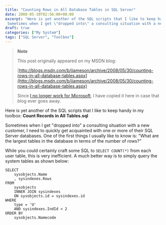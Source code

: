 ```yaml
---
title: "Counting Rows in All Database Tables in SQL Server"
date: 2008-05-30T02:56:00+08:00
excerpt: "Here is yet another of the SQL scripts that I like to keep handy in my toolbox: Count Records in All Tables.sql 
 Sometimes when I get \"dropped into\" a consulting situation with a new customer, I need to quickly get acquainted with one or more of their..."
draft: true
categories: ["My System"]
tags: ["SQL Server", "Toolbox"]
---
```


> **Note**
> 
> This post originally appeared on my MSDN blog:
> 
> 
> [http://blogs.msdn.com/b/jjameson/archive/2008/05/30/counting-rows-in-all-database-tables.aspx](http://blogs.msdn.com/b/jjameson/archive/2008/05/30/counting-rows-in-all-database-tables.aspx)
> 
> Since [I no longer work for Microsoft](/blog/jjameson/2011/09/02/last-day-with-microsoft), I have copied it here in case that blog ever goes away.


Here is yet another of the SQL scripts that I like to keep handy in my toolbox: **Count Records in All Tables.sql**

Sometimes when I get "dropped into" a consulting situation with a new customer, I need to quickly get acquainted with one or more of their SQL Server databases. One of the first things I usually like to know is: "What are the largest tables in the database in terms of the number of rows?"

While you could certainly craft some SQL to `SELECT COUNT(*)` from each user table, this is very inefficient. A much better way is to simply query the system tables as shown below:


```
SELECT
    sysobjects.Name
    , sysindexes.Rows
FROM
    sysobjects
    INNER JOIN sysindexes
    ON sysobjects.id = sysindexes.id
WHERE
    type = 'U'
    AND sysindexes.IndId < 2
ORDER BY
    sysobjects.Namecode
```


